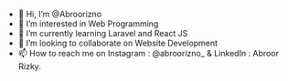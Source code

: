- 👋 Hi, I’m @Abroorizno
- 👀 I’m interested in Web Programming
- 🌱 I’m currently learning Laravel and React JS
- 💞️ I’m looking to collaborate on Website Development
- 📫 How to reach me on Instagram : @abroorizno_ & LinkedIn : Abroor Rizky.

<!---
Abroorizno/Abroorizno is a ✨ special ✨ repository because its `README.md` (this file) appears on your GitHub profile.
You can click the Preview link to take a look at your changes.
--->
